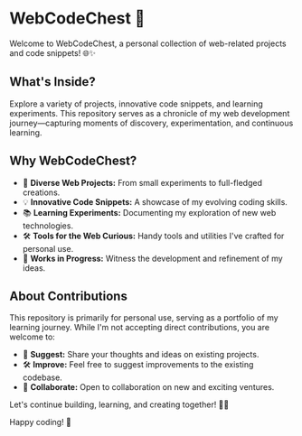 # WebCodeChest 🧰

Welcome to WebCodeChest, a personal collection of web-related projects and code snippets! 🌐✨

## What's Inside?

Explore a variety of projects, innovative code snippets, and learning experiments. This repository serves as a chronicle of my web development journey—capturing moments of discovery, experimentation, and continuous learning.

## Why WebCodeChest?

- 🚀 **Diverse Web Projects:** From small experiments to full-fledged creations.
- 💡 **Innovative Code Snippets:** A showcase of my evolving coding skills.
- 📚 **Learning Experiments:** Documenting my exploration of new web technologies.
- 🛠️ **Tools for the Web Curious:** Handy tools and utilities I've crafted for personal use.
- 🚧 **Works in Progress:** Witness the development and refinement of my ideas.

## About Contributions

This repository is primarily for personal use, serving as a portfolio of my learning journey. While I'm not accepting direct contributions, you are welcome to:

- 💬 **Suggest:** Share your thoughts and ideas on existing projects.
- 🛠️ **Improve:** Feel free to suggest improvements to the existing codebase.
- 🤝 **Collaborate:** Open to collaboration on new and exciting ventures.

Let's continue building, learning, and creating together! 🤝✨

Happy coding! 🚀
